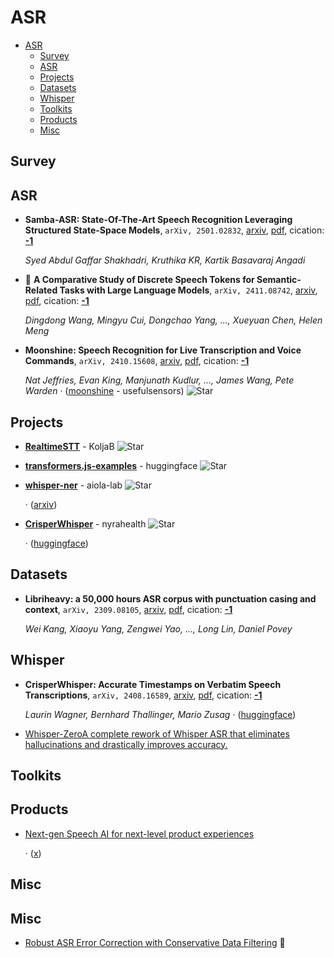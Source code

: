 # ASR

- [ASR](#asr) 
  - [Survey](#survey)
  - [ASR](#asr-1)
  - [Projects](#projects)
  - [Datasets](#datasets)
  - [Whisper](#whisper)
  - [Toolkits](#toolkits)
  - [Products](#products)
  - [Misc](#misc)


## Survey


## ASR

- **Samba-ASR: State-Of-The-Art Speech Recognition Leveraging Structured 
  State-Space Models**, `arXiv, 2501.02832`, [arxiv](http://arxiv.org/abs/2501.02832v3), [pdf](http://arxiv.org/pdf/2501.02832v3.pdf), cication: [**-1**](None) 

	 *Syed Abdul Gaffar Shakhadri, Kruthika KR, Kartik Basavaraj Angadi*
- 🌟 **A Comparative Study of Discrete Speech Tokens for Semantic-Related Tasks 
  with Large Language Models**, `arXiv, 2411.08742`, [arxiv](http://arxiv.org/abs/2411.08742v1), [pdf](http://arxiv.org/pdf/2411.08742v1.pdf), cication: [**-1**](None) 

	 *Dingdong Wang, Mingyu Cui, Dongchao Yang, ..., Xueyuan Chen, Helen Meng*
- **Moonshine: Speech Recognition for Live Transcription and Voice Commands**, `arXiv, 2410.15608`, [arxiv](http://arxiv.org/abs/2410.15608v2), [pdf](http://arxiv.org/pdf/2410.15608v2.pdf), cication: [**-1**](None) 

	 *Nat Jeffries, Evan King, Manjunath Kudlur, ..., James Wang, Pete Warden* · ([moonshine](https://github.com/usefulsensors/moonshine?tab=readme-ov-file) - usefulsensors) ![Star](https://img.shields.io/github/stars/usefulsensors/moonshine.svg?style=social&label=Star)

## Projects

- [**RealtimeSTT**](https://github.com/KoljaB/RealtimeSTT) - KoljaB ![Star](https://img.shields.io/github/stars/KoljaB/RealtimeSTT.svg?style=social&label=Star)
- [**transformers.js-examples**](https://github.com/huggingface/transformers.js-examples/tree/main/moonshine-web) - huggingface ![Star](https://img.shields.io/github/stars/huggingface/transformers.js-examples.svg?style=social&label=Star) 
- [**whisper-ner**](https://github.com/aiola-lab/whisper-ner) - aiola-lab ![Star](https://img.shields.io/github/stars/aiola-lab/whisper-ner.svg?style=social&label=Star) 

	 · ([arxiv](https://arxiv.org/abs/2409.08107))
- [**CrisperWhisper**](https://github.com/nyrahealth/CrisperWhisper/tree/develop) - nyrahealth ![Star](https://img.shields.io/github/stars/nyrahealth/CrisperWhisper.svg?style=social&label=Star) 

	 · ([huggingface](https://huggingface.co/nyrahealth/CrisperWhisper))

## Datasets

- **Libriheavy: a 50,000 hours ASR corpus with punctuation casing and 
  context**, `arXiv, 2309.08105`, [arxiv](http://arxiv.org/abs/2309.08105v2), [pdf](http://arxiv.org/pdf/2309.08105v2.pdf), cication: [**-1**](None) 

	 *Wei Kang, Xiaoyu Yang, Zengwei Yao, ..., Long Lin, Daniel Povey*

## Whisper

- **CrisperWhisper: Accurate Timestamps on Verbatim Speech Transcriptions**, `arXiv, 2408.16589`, [arxiv](http://arxiv.org/abs/2408.16589v1), [pdf](http://arxiv.org/pdf/2408.16589v1.pdf), cication: [**-1**](None) 

	 *Laurin Wagner, Bernhard Thallinger, Mario Zusag* · ([huggingface](https://huggingface.co/nyrahealth/CrisperWhisper))
- [Whisper-ZeroA complete rework of Whisper ASR that eliminates hallucinations and drastically improves accuracy.](https://www.gladia.io/whisper-zero) 

## Toolkits


## Products

- [Next-gen Speech AI for next-level product experiences](https://www.assemblyai.com/universal-2) 

	 · ([x](https://x.com/svpino/status/1851670493667209664))

## Misc
## Misc
- [Robust ASR Error Correction with Conservative Data Filtering](https://huggingface.co/blog/mikelabs/robust-asr-error-correction-conservative-data-filt)  🤗 